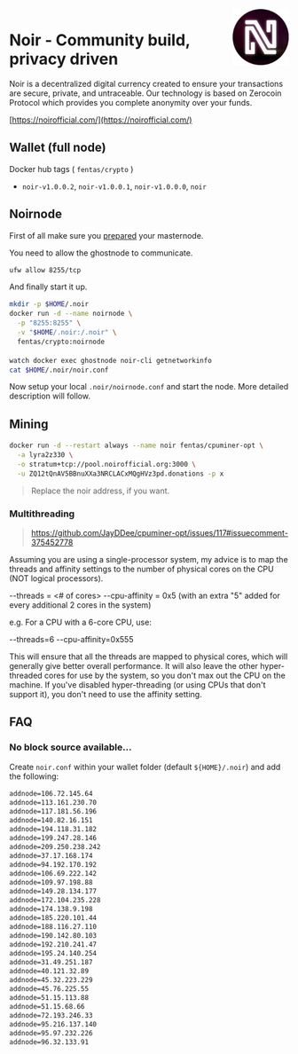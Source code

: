 <img alt="nor logo" src="https://github.com/fentas/crypto/blob/master/noir/noir.png?raw=true" width="20%" align="right" />

# Noir - Community build, privacy driven

Noir is a decentralized digital currency created to ensure your transactions are secure, private, and untraceable. Our technology is based on Zerocoin Protocol which provides you complete anonymity over your funds.

[https://noirofficial.com/](https://noirofficial.com/)

## Wallet (full node)

Docker hub tags ( `fentas/crypto` )

- `noir-v1.0.0.2`, `noir-v1.0.0.1`, `noir-v1.0.0.0`, `noir`

## Noirnode

First of all make sure you [prepared](../README.md#masternode) your masternode.

You need to allow the ghostnode to communicate.

```sh
ufw allow 8255/tcp
```

And finally start it up.

```sh
mkdir -p $HOME/.noir
docker run -d --name noirnode \
  -p "8255:8255" \
  -v "$HOME/.noir:/.noir" \
  fentas/crypto:noirnode

watch docker exec ghostnode noir-cli getnetworkinfo
cat $HOME/.noir/noir.conf
```

Now setup your local `.noir/noirnode.conf` and start the node.
More detailed description will follow.

## Mining

```bash
docker run -d --restart always --name noir fentas/cpuminer-opt \
  -a lyra2z330 \
  -o stratum+tcp://pool.noirofficial.org:3000 \
  -u ZQ12tQnAV5BBnuXXa3NRCLACxMQgHVz3pd.donations -p x
```

> Replace the noir address, if you want.


### Multithreading

> https://github.com/JayDDee/cpuminer-opt/issues/117#issuecomment-375452778

Assuming you are using a single-processor system, my advice is to map the threads and affinity settings to the number of physical cores on the CPU (NOT logical processors).

--threads = <# of cores>
--cpu-affinity = 0x5 (with an extra "5" added for every additional 2 cores in the system)

e.g. For a CPU with a 6-core CPU, use:

--threads=6 --cpu-affinity=0x555

This will ensure that all the threads are mapped to physical cores, which will generally give better overall performance. It will also leave the other hyper-threaded cores for use by the system, so you don't max out the CPU on the machine. If you've disabled hyper-threading (or using CPUs that don't support it), you don't need to use the affinity setting.

## FAQ

### No block source available...

Create `noir.conf` within your wallet folder (default `${HOME}/.noir`) and add the following:

```
addnode=106.72.145.64
addnode=113.161.230.70
addnode=117.181.56.196
addnode=140.82.16.151
addnode=194.118.31.182
addnode=199.247.28.146
addnode=209.250.238.242
addnode=37.17.168.174
addnode=94.192.170.192
addnode=106.69.222.142
addnode=109.97.198.88
addnode=149.28.134.177
addnode=172.104.235.228
addnode=174.138.9.198
addnode=185.220.101.44
addnode=188.116.27.110
addnode=190.142.80.103
addnode=192.210.241.47
addnode=195.24.140.254
addnode=31.49.251.187
addnode=40.121.32.89
addnode=45.32.223.229
addnode=45.76.225.55
addnode=51.15.113.88
addnode=51.15.68.66
addnode=72.193.246.33
addnode=95.216.137.140
addnode=95.97.232.226
addnode=96.32.133.91
```